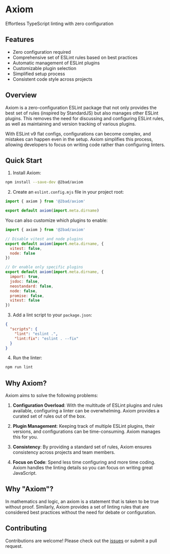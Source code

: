 # Axiom

Effortless TypeScript linting with zero configuration

## Features

- Zero configuration required
- Comprehensive set of ESLint rules based on best practices
- Automatic management of ESLint plugins
- Customizable plugin selection
- Simplified setup process
- Consistent code style across projects

## Overview

Axiom is a zero-configuration ESLint package that not only provides the best set of rules (inspired by StandardJS) but also manages other ESLint plugins. This removes the need for discussing and configuring ESLint rules, as well as maintaining and version tracking of various plugins.

With ESLint v9 flat configs, configurations can become complex, and mistakes can happen even in the setup. Axiom simplifies this process, allowing developers to focus on writing code rather than configuring linters.

## Quick Start

1. Install Axiom:

```bash
npm install --save-dev @2bad/axiom
```

2. Create an `eslint.config.mjs` file in your project root:

```javascript
import { axiom } from '@2bad/axiom'

export default axiom(import.meta.dirname)
```

You can also customize which plugins to enable:

```javascript
import { axiom } from '@2bad/axiom'

// Disable vitest and node plugins
export default axiom(import.meta.dirname, {
  vitest: false,
  node: false
})

// Or enable only specific plugins
export default axiom(import.meta.dirname, {
  import: true,
  jsdoc: false,
  neostandard: false,
  node: false,
  promise: false,
  vitest: false
})
```

3. Add a lint script to your `package.json`:

```json
{
  "scripts": {
    "lint": "eslint .",
    "lint:fix": "eslint . --fix"
  }
}
```

4. Run the linter:

```bash
npm run lint
```

## Why Axiom?

Axiom aims to solve the following problems:

1. **Configuration Overload**: With the multitude of ESLint plugins and rules available, configuring a linter can be overwhelming. Axiom provides a curated set of rules out of the box.

2. **Plugin Management**: Keeping track of multiple ESLint plugins, their versions, and configurations can be time-consuming. Axiom manages this for you.

3. **Consistency**: By providing a standard set of rules, Axiom ensures consistency across projects and team members.

4. **Focus on Code**: Spend less time configuring and more time coding. Axiom handles the linting details so you can focus on writing great JavaScript.

## Why "Axiom"?

In mathematics and logic, an axiom is a statement that is taken to be true without proof. Similarly, Axiom provides a set of linting rules that are considered best practices without the need for debate or configuration.

## Contributing

Contributions are welcome! Please check out the [issues](https://github.com/2bad/axiom/issues) or submit a pull request.
